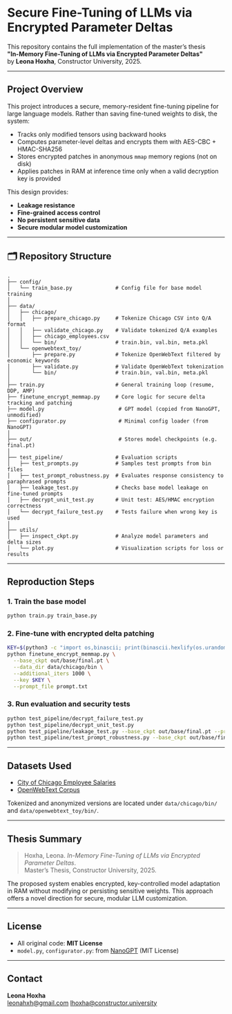 # Secure Fine-Tuning of LLMs via Encrypted Parameter Deltas

This repository contains the full implementation of the master’s thesis  
**"In-Memory Fine-Tuning of LLMs via Encrypted Parameter Deltas"**  
by **Leona Hoxha**, Constructor University, 2025.

---

## Project Overview

This project introduces a secure, memory-resident fine-tuning pipeline for large language models. Rather than saving fine-tuned weights to disk, the system:

- Tracks only modified tensors using backward hooks
- Computes parameter-level deltas and encrypts them with AES-CBC + HMAC-SHA256
- Stores encrypted patches in anonymous `mmap` memory regions (not on disk)
- Applies patches in RAM at inference time only when a valid decryption key is provided

This design provides:

- **Leakage resistance**
- **Fine-grained access control**
- **No persistent sensitive data**
- **Secure modular model customization**

---

## 🗂️ Repository Structure

```text
.
├── config/
│   └── train_base.py              # Config file for base model training
│
├── data/
│   ├── chicago/
│   │   ├── prepare_chicago.py     # Tokenize Chicago CSV into Q/A format
│   │   ├── validate_chicago.py    # Validate tokenized Q/A examples
│   │   ├── chicago_employees.csv
│   │   └── bin/                   # train.bin, val.bin, meta.pkl
│   └── openwebtext_toy/
│       ├── prepare.py             # Tokenize OpenWebText filtered by economic keywords
│       ├── validate.py            # Validate OpenWebText tokenization
│       └── bin/                   # train.bin, val.bin, meta.pkl
│
├── train.py                       # General training loop (resume, DDP, AMP)
├── finetune_encrypt_memmap.py     # Core logic for secure delta tracking and patching
├── model.py                        # GPT model (copied from NanoGPT, unmodified)
├── configurator.py                 # Minimal config loader (from NanoGPT)
│
├── out/                            # Stores model checkpoints (e.g. final.pt)
│
├── test_pipeline/                 # Evaluation scripts
│   ├── test_prompts.py            # Samples test prompts from bin files
│   ├── test_prompt_robustness.py  # Evaluates response consistency to paraphrased prompts
│   ├── leakage_test.py            # Checks base model leakage on fine-tuned prompts
│   ├── decrypt_unit_test.py       # Unit test: AES/HMAC encryption correctness
│   └── decrypt_failure_test.py    # Tests failure when wrong key is used
│
├── utils/
│   ├── inspect_ckpt.py            # Analyze model parameters and delta sizes
│   └── plot.py                    # Visualization scripts for loss or results
```

---

## Reproduction Steps

### 1. Train the base model
```bash
python train.py train_base.py
```

### 2. Fine-tune with encrypted delta patching
```bash
KEY=$(python3 -c "import os,binascii; print(binascii.hexlify(os.urandom(32)).decode())")
python finetune_encrypt_memmap.py \
  --base_ckpt out/base/final.pt \
  --data_dir data/chicago/bin \
  --additional_iters 1000 \
  --key $KEY \
  --prompt_file prompt.txt
```

### 3. Run evaluation and security tests
```bash
python test_pipeline/decrypt_failure_test.py
python test_pipeline/decrypt_unit_test.py
python test_pipeline/leakage_test.py --base_ckpt out/base/final.pt --prompt_file test_pipeline/test_prompts.txt
python test_pipeline/test_prompt_robustness.py --base_ckpt out/base/final.pt --data_dir data/chicago/bin --key $KEY
```

---

## Datasets Used

- [City of Chicago Employee Salaries](https://data.cityofchicago.org/)
- [OpenWebText Corpus](https://skylion007.github.io/OpenWebTextCorpus/)

Tokenized and anonymized versions are located under `data/chicago/bin/` and `data/openwebtext_toy/bin/`.

---

## Thesis Summary

> Hoxha, Leona. *In-Memory Fine-Tuning of LLMs via Encrypted Parameter Deltas*.  
> Master’s Thesis, Constructor University, 2025.

The proposed system enables encrypted, key-controlled model adaptation in RAM without modifying or persisting sensitive weights. This approach offers a novel direction for secure, modular LLM customization.

---

## License

- All original code: **MIT License**
- `model.py`, `configurator.py`: from [NanoGPT](https://github.com/karpathy/nanoGPT) (MIT License)

---

## Contact

**Leona Hoxha**  
leonahxh@gmail.com
lhoxha@constructor.university
```